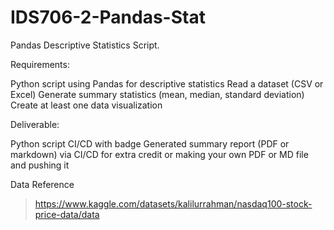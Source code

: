 # IDS706-2-Pandas-Stat
Pandas Descriptive Statistics Script. 

Requirements:

Python script using Pandas for descriptive statistics
Read a dataset (CSV or Excel)
Generate summary statistics (mean, median, standard deviation)
Create at least one data visualization


Deliverable:

Python script 
CI/CD with badge
Generated summary report (PDF or markdown) via CI/CD for extra credit or making your own PDF or MD file and pushing it 

Data Reference
> https://www.kaggle.com/datasets/kalilurrahman/nasdaq100-stock-price-data/data